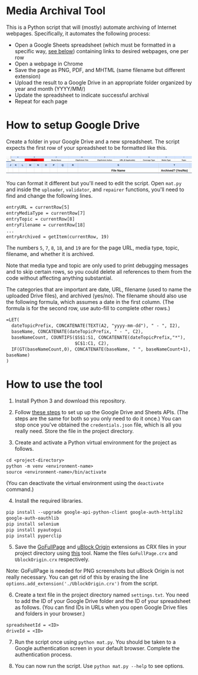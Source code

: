 # Media Archival Tool

This is a Python script that will (mostly) automate archiving of Internet webpages. Specifically, it automates the following process:

- Open a Google Sheets spreadsheet (which must be formatted in a specific way, [see below](#how-to-setup-google-drive)) containing links to desired webpages, one per row
- Open a webpage in Chrome
- Save the page as PNG, PDF, and MHTML (same filename but different extension)
- Upload the result to a Google Drive in an appropriate folder organized by year and month (YYYY/MM/)
- Update the spreadsheet to indicate successful archival
- Repeat for each page

# How to setup Google Drive

Create a folder in your Google Drive and a new spreadsheet. The script expects the first row of your spreadsheet to be formatted like this.

![alt text](assets/sheet1.png)
![alt text](assets/sheet2.png)

You can format it different but you'll need to edit the script. Open `mat.py` and inside the `uploader`, `validator`, and `repairer` functions, you'll need to find and change the following lines.

```
entryURL = currentRow[5]
entryMediaType = currentRow[7]
entryTopic = currentRow[8]
entryFilename = currentRow[18]
...
entryArchived = getItem(currentRow, 19)
```

The numbers `5`, `7`, `8`, `18`, and `19` are for the page URL, media type, topic, filename, and whether it is archived.

Note that media type and topic are only used to print debugging messages and to skip certain rows, so you could delete all references to them from the code without affecting anything substantial.

The categories that are important are date, URL, filename (used to name the uploaded Drive files), and archived (yes/no). The filename should also use the following formula, which assumes a date in the first column. (The formula is for the second row, use auto-fill to complete other rows.)

```
=LET(
  dateTopicPrefix, CONCATENATE(TEXT(A2, "yyyy-mm-dd"), " - ", I2),
  baseName, CONCATENATE(dateTopicPrefix, " - ", C2),
  baseNameCount, COUNTIFS($S$1:S1, CONCATENATE(dateTopicPrefix,"*"),
                          $C$1:C1, C2), 
  IF(GT(baseNameCount,0), CONCATENATE(baseName, " ", baseNameCount+1), baseName)
)
```

# How to use the tool

1. Install Python 3 and download this repository.

2. Follow [these steps](https://developers.google.com/drive/api/quickstart/python) to set up up the Google Drive and Sheets APIs. (The steps are the same for both so you only need to do it once.) You can stop once you've obtained the `credentials.json` file, which is all you really need. Store the file in the project directory.

3. Create and activate a Python virtual environment for the project as follows.

```
cd <project-directory>
python -m venv <environment-name>
source <environment-name>/bin/activate
````

(You can deactivate the virtual environment using the `deactivate` command.)

4. Install the required libraries.

```
pip install --upgrade google-api-python-client google-auth-httplib2 google-auth-oauthlib
pip install selenium
pip install pyautogui
pip install pyperclip
```

5. Save the [GoFullPage](https://chrome.google.com/webstore/detail/gofullpage-full-page-scre/fdpohaocaechififmbbbbbknoalclacl) and [uBlock Origin](https://chrome.google.com/webstore/detail/ublock-origin/cjpalhdlnbpafiamejdnhcphjbkeiagm) extensions as CRX files in your project directory using [this](https://standaloneinstaller.com/online-tools/crx-downloader) tool. Name the files `GoFullPage.crx` and `UblockOrigin.crx` respectively.

Note: GoFullPage is needed for PNG screenshots but uBlock Origin is not really necessary. You can get rid of this by erasing the line `options.add_extension('./UblockOrigin.crx')` from the script.

6. Create a text file in the project directory named `settings.txt`. You need to add the ID of your Google Drive folder and the ID of your spreadsheet as follows. (You can find IDs in URLs when you open Google Drive files and folders in your browser.)

```
spreadsheetId = <ID>
driveId = <ID>
```

7. Run the script once using `python mat.py`. You should be taken to a Google authentication screen in your default browser. Complete the authentication process.

8. You can now run the script. Use `python mat.py --help` to see options.
